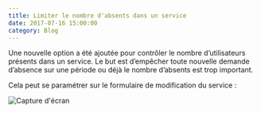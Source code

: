 ```yaml
---
title: Limiter le nombre d'absents dans un service
date: 2017-07-16 15:00:00
category: Blog
---
```


Une nouvelle option a été ajoutée pour contrôler le nombre d’utilisateurs présents dans un service. Le but est d’empêcher toute nouvelle demande d’absence sur une période ou déjà le nombre d’absents est trop important.

Cela peut se paramétrer sur le formulaire de modification du service :

![Capture d'écran](/images/department-set-minusers.png)

